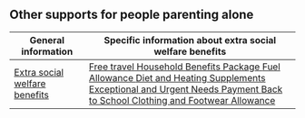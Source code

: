 ##  Other supports for people parenting alone

**General information** |  **Specific information about extra social welfare benefits**  
---|---  
[ Extra social welfare benefits ](../../../../en/social-welfare/social-welfare-payments/extra-social-welfare-benefits/additional-social-welfare-benefits/) |  [ Free travel Household Benefits Package ](../../../../en/social-welfare/social-welfare-payments/extra-social-welfare-benefits/household-benefits-package/) [ Fuel Allowance ](../../../../en/social-welfare/social-welfare-payments/extra-social-welfare-benefits/fuel-allowance/) [ Diet and Heating Supplements ](../../../../en/social-welfare/social-welfare-payments/supplementary-welfare-schemes/diet-and-heating-supplements/) [ Exceptional and Urgent Needs Payment ](../../../../en/social-welfare/social-welfare-payments/supplementary-welfare-schemes/additional-needs-payment/) [ Back to School Clothing and Footwear Allowance ](../../../../en/social-welfare/social-welfare-payments/social-welfare-payments-to-families-and-children/back-to-school-clothing-and-footwear-allowance/)  
  